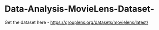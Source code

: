 # Data-Analysis-MovieLens-Dataset-
Get the dataset here - https://grouplens.org/datasets/movielens/latest/
